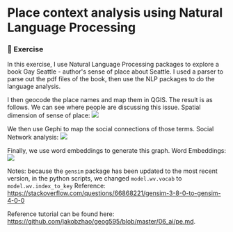 # Place context analysis using Natural Language Processing
### :hammer: Exercise
In this exercise, I use Natural Language Processing packages to explore a book Gay Seattle - author's sense of place about Seattle.  I used a parser to parse out the pdf files of the book, then use the NLP packages to do the language analysis.

I then geocode the place names and map them in QGIS. The result is as follows. We can see where people are discussing this issue.
Spatial dimension of sense of place:
![](/assets/gay-seattle/06-points.png)

We then use Gephi to map the social connections of those terms.
Social Network analysis:
![](/assets/gay-seattle/06-network.png)

Finally, we use word embeddings to generate this graph.
Word Embeddings:
![](/assets/gay-seattle/06-snake.png)

Notes: because the `gensim` package has been updated to the most recent version, in the python scripts, we changed `model.wv.vocab` to `model.wv.index_to_key`
Reference: https://stackoverflow.com/questions/66868221/gensim-3-8-0-to-gensim-4-0-0

Reference tutorial can be found here: https://github.com/jakobzhao/geog595/blob/master/06_ai/pe.md.

